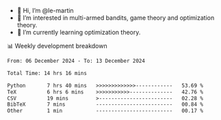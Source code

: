 - 👋 Hi, I’m @le-martin
- 👀 I’m interested in multi-armed bandits, game theory and optimization theory.
- 🌱 I’m currently learning optimization theory.
<!---- 💞️ I’m looking to collaborate on ...
- 📫 How to reach me ...-->

<!---
Tutorial for using WakaTime stats in GitHub profile: https://github.com/athul/waka-readme
-->

📊 Weekly development breakdown
<!--START_SECTION:waka-->

```txt
From: 06 December 2024 - To: 13 December 2024

Total Time: 14 hrs 16 mins

Python       7 hrs 40 mins   >>>>>>>>>>>>>------------   53.69 %
TeX          6 hrs 6 mins    >>>>>>>>>>>--------------   42.76 %
CSV          19 mins         >------------------------   02.28 %
BibTeX       7 mins          -------------------------   00.84 %
Other        1 min           -------------------------   00.17 %
```

<!--END_SECTION:waka-->

<!---
le-martin/le-martin is a ✨ special ✨ repository because its `README.md` (this file) appears on your GitHub profile.
You can click the Preview link to take a look at your changes.
--->
